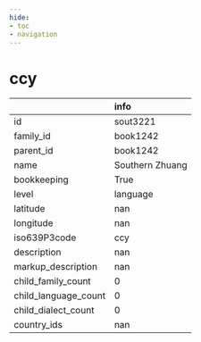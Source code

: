 ```yaml
---
hide:
- toc
- navigation
---
```

# ccy
|                      | info            |
|:---------------------|:----------------|
| id                   | sout3221        |
| family_id            | book1242        |
| parent_id            | book1242        |
| name                 | Southern Zhuang |
| bookkeeping          | True            |
| level                | language        |
| latitude             | nan             |
| longitude            | nan             |
| iso639P3code         | ccy             |
| description          | nan             |
| markup_description   | nan             |
| child_family_count   | 0               |
| child_language_count | 0               |
| child_dialect_count  | 0               |
| country_ids          | nan             |